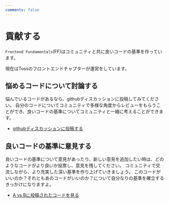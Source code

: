```yaml
---
comments: false
---
```

# 貢献する

`Frontend Fundamentals`(FF)はコミュニティと共に良いコードの基準を作っています。

現在はTossのフロントエンドチャプターが運営をしています。

## 悩めるコードについて討論する

悩んでいるコードがあるなら、githubディスカッションに投稿してみてください。
自分のコードについてコミュニティで多様な角度からレビューをもらうことができ、良いコードの基準についてコミュニティと一緒に考えることができます。

- [githubディスカッションに投稿する](https://github.com/toss/frontend-fundamentals/discussions)

## 良いコードの基準に意見する

良いコードの基準について意見があったり、新しい意見を追加したい時は、どのようなコードがより良いか投票し、意見を残してください。
コミュニティで交流しながら、より充実した深い基準を作り上げていきましょう。
このコードがいいのか？それともあのコードがいいのか？について自分なりの基準を確立するきっかけになりますよ。
- [A vs Bに投稿されたコードを見る](https://github.com/toss/frontend-fundamentals/discussions/categories/a-vs-b)
